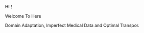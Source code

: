 

 HI！   
 
 Welcome To Here
 

 
Domain Adaptation, Imperfect Medical Data and Optimal Transpor.


